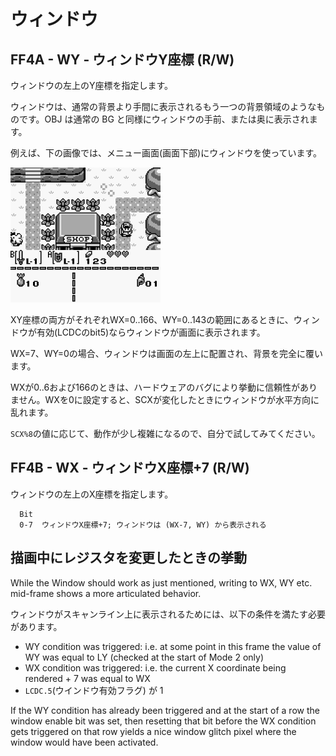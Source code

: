 # ウィンドウ

## FF4A - WY - ウィンドウY座標 (R/W)

ウィンドウの左上のY座標を指定します。

ウィンドウは、通常の背景より手間に表示されるもう一つの背景領域のようなものです。OBJ は通常の BG と同様にウィンドウの手前、または奥に表示されます。

例えば、下の画像では、メニュー画面(画面下部)にウィンドウを使っています。

<img src="../../images/window.png" alt="window" title="https://wentwayup.tamaliver.jp/e448453.html より引用" width="240" />

XY座標の両方がそれぞれWX=0..166、WY=0..143の範囲にあるときに、ウィンドウが有効(LCDCのbit5)ならウィンドウが画面に表示されます。

WX=7、WY=0の場合、ウィンドウは画面の左上に配置され、背景を完全に覆います。

WXが0..6および166のときは、ハードウェアのバグにより挙動に信頼性がありません。WXを0に設定すると、SCXが変化したときにウィンドウが水平方向に乱れます。

`SCX%8`の値に応じて、動作が少し複雑になるので、自分で試してみてください。

## FF4B - WX - ウィンドウX座標+7 (R/W)

ウィンドウの左上のX座標を指定します。

```
  Bit
  0-7  ウィンドウX座標+7; ウィンドウは (WX-7, WY) から表示される
```

## 描画中にレジスタを変更したときの挙動

While the Window should work as just mentioned, writing to WX, WY etc. mid-frame shows a more articulated behavior.

ウィンドウがスキャンライン上に表示されるためには、以下の条件を満たす必要があります。

- WY condition was triggered: i.e. at some point in this frame the value of WY was equal to LY (checked at the start of Mode 2 only)
- WX condition was triggered: i.e. the current X coordinate being rendered + 7 was equal to WX
- `LCDC.5`(ウインドウ有効フラグ) が 1

If the WY condition has already been triggered and at the start of a row the window enable bit was set, then resetting that bit before the WX condition gets triggered on that row yields a nice window glitch pixel where the window would have been activated.
